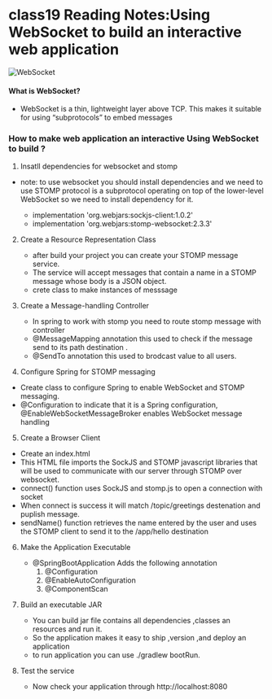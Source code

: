 # class19 Reading Notes:Using WebSocket to build an interactive web application

![WebSocket](https://csharpcorner-mindcrackerinc.netdna-ssl.com/article/using-websocket-to-build-real-time-application-via-asp-net-core/Images/arc.png)

#### What is WebSocket?

 - WebSocket is a thin, lightweight layer above TCP. This makes it suitable for using “subprotocols” to embed messages

### How to make web application an interactive  Using WebSocket to build ?

1. Insatll dependencies for websocket and stomp

* note: to use websocket you should install dependencies and we need to use STOMP protocol is a subprotocol operating on top of the lower-level WebSocket so we need to install dependency for it.

    - implementation 'org.webjars:sockjs-client:1.0.2'
    - implementation 'org.webjars:stomp-websocket:2.3.3'

2. Create a Resource Representation Class

   - after build your project you can create your STOMP message service.
   - The service will accept messages that contain a name in a STOMP message whose body is a JSON object.
   - crete class to make instances of messsage

3. Create a Message-handling Controller

   - In spring to work with stomp you need to route stomp message with controller
   - @MessageMapping annotation this used to check if the message send to its path destination .
   - @SendTo annotation this used to brodcast value to all users.

4. Configure Spring for STOMP messaging
    
  - Create class to configure Spring to enable WebSocket and STOMP messaging.
  - @Configuration to indicate that it is a Spring configuration, @EnableWebSocketMessageBroker enables WebSocket   message handling
  
5. Create a Browser Client

  - Create an index.html
  - This HTML file imports the SockJS and STOMP javascript libraries that will be used to communicate with our server through STOMP over websocket.
  -  connect() function uses SockJS and stomp.js to open a connection with socket
  - When connect is success it will match /topic/greetings destenation and puplish message.
  - sendName() function retrieves the name entered by the user and uses the STOMP client to send it to the /app/hello destination

6. Make the Application Executable

   - @SpringBootApplication Adds the following annotation
     1. @Configuration
     2. @EnableAutoConfiguration
     3. @ComponentScan

7. Build an executable JAR

   - You can build jar file contains all dependencies ,classes an resources and run it.
   - So the application makes it easy to ship ,version ,and deploy an application 
   - to run application you can use ./gradlew bootRun.

8. Test the service

   - Now check your application through  http://localhost:8080